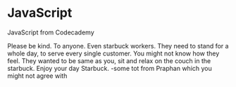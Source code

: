 # JavaScript

JavaScript from Codecademy

Please be kind. To anyone. Even starbuck workers. They need to stand for a whole day, to serve every single customer.
You might not know how they feel. They wanted to be same as you, sit and relax on the couch in the starbuck.
Enjoy your day Starbuck. -some tot from Praphan which you might not agree with
